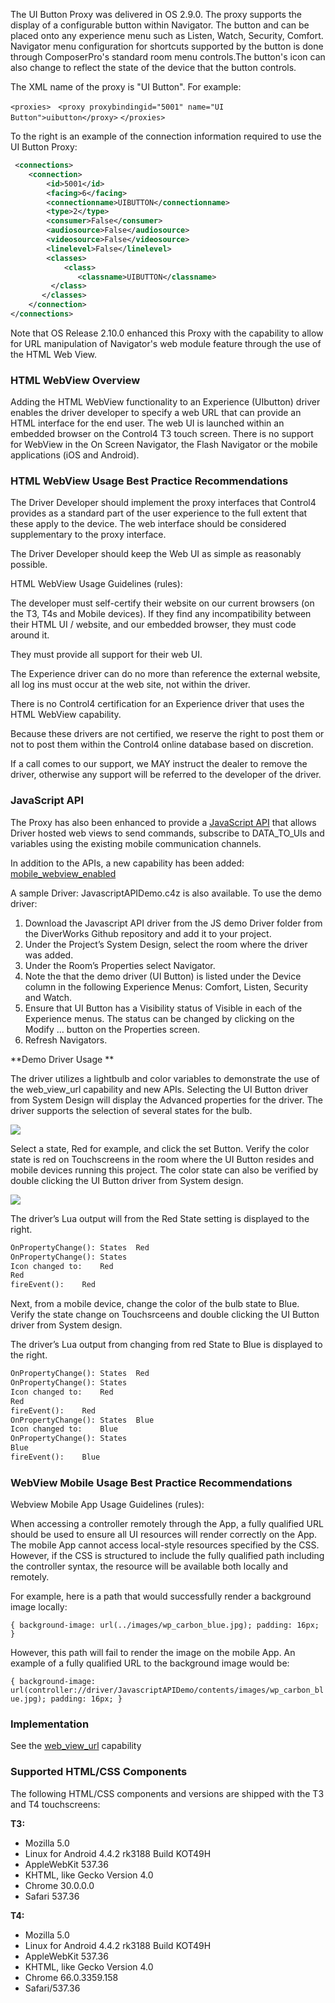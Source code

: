 
The UI Button Proxy was delivered in OS 2.9.0. The proxy supports the display of a configurable button within Navigator. The button and can be placed onto any experience menu such as Listen, Watch, Security, Comfort. Navigator menu configuration for shortcuts supported by the button is done through ComposerPro's standard room menu controls.The button's icon can also change to reflect the state of the device that the button controls.

The XML name of the proxy is "UI Button". For example:

`<proxies>`
  `<proxy proxybindingid="5001" name="UI Button">uibutton</proxy>`
`</proxies>`


To the right is an example of the connection information required to use the UI Button Proxy:

```xml
 <connections>
    <connection>
        <id>5001</id>
        <facing>6</facing>
        <connectionname>UIBUTTON</connectionname>
        <type>2</type>
        <consumer>False</consumer>
        <audiosource>False</audiosource>
        <videosource>False</videosource>
        <linelevel>False</linelevel>
        <classes>
            <class>
               <classname>UIBUTTON</classname>
         </class>
       </classes>
    </connection>
</connections>
```


Note that OS Release 2.10.0 enhanced this Proxy with the capability to allow for URL manipulation of Navigator's web module feature through the use of the HTML Web View.

### HTML WebView Overview
Adding the HTML WebView functionality to an Experience (UIbutton) driver enables the driver developer to specify a web URL that can provide an HTML interface for the end user. The web UI is launched within an embedded browser on the Control4 T3 touch screen. There is no support for WebView in the On Screen Navigator, the Flash Navigator or the mobile applications (iOS and Android).

### HTML WebView Usage Best Practice Recommendations
The Driver Developer should implement the proxy interfaces that Control4 provides as a standard part of the user 
experience to the full extent that these apply to the device. The web interface should be considered supplementary to 
the proxy interface.

The Driver Developer should keep the Web UI as simple as reasonably possible.

HTML WebView Usage Guidelines (rules):

The developer must self-certify their website on our current browsers (on the T3, T4s and Mobile devices). If they find any incompatibility between their HTML UI / website, and our embedded browser, they must code around it.

They must provide all support for their web UI.

The Experience driver can do no more than reference the external website, all log ins must occur at the web site, not within the driver.

There is no Control4 certification for an Experience driver that uses the HTML WebView capability.
 
Because these drivers are not certified, we reserve the right to post them or not to post them within the Control4 online database based on discretion.

If a call comes to our support, we MAY instruct the dealer to remove the driver, otherwise any support will be referred to the developer of the driver.


### JavaScript API

The Proxy has also been enhanced to  provide a [JavaScript API][1] that allows Driver hosted web views to send commands, subscribe to DATA\_TO\_UIs and variables using the existing mobile communication channels.

In addition to the APIs, a new capability has been added: [mobile\_webview\_enabled][2]

A sample Driver: JavascriptAPIDemo.c4z is also available. To use the demo driver:

1. Download the Javascript API driver from the JS demo Driver folder from the DiverWorks Github repository and add it to your project.
2. Under the Project’s System Design, select the room where the driver was added.
3. Under the Room’s Properties select Navigator.
4. Note the that the demo driver (UI Button) is listed under the Device column in the following Experience Menus: Comfort, Listen, Security and Watch.
5. Ensure that UI Button has a Visibility status of Visible in each of the Experience menus. The status can be changed by clicking on the Modify … button on the Properties screen.
6. Refresh Navigators. 


**Demo Driver Usage **

The driver utilizes a lightbulb and color variables to demonstrate the use of the web\_view\_url capability and new APIs. Selecting the UI Button driver from System Design will display the Advanced properties for the driver.  The driver supports the selection of several states for the bulb.

<img src="images/103_1-01.png"/>

Select a state, Red for example, and click the set Button. Verify the color state is red on Touchscreens in the room where the UI Button resides and mobile devices running this project. The color state can also be verified by double clicking the UI Button driver from System design. 


<img src="images/103_1-02.png"/>

The driver’s Lua output will from the Red State setting is displayed to the right. 

```xml
OnPropertyChange():	States	Red
OnPropertyChange():	States
Icon changed to:	Red
Red
fireEvent():	Red
```

Next, from a mobile device, change the color of the bulb state to Blue. Verify the state change on Touchsrceens and double clicking the UI Button driver from System design.

The driver’s Lua output from changing from red State to Blue is displayed to the right. 

```xml
OnPropertyChange():	States	Red
OnPropertyChange():	States
Icon changed to:	Red
Red
fireEvent():	Red
OnPropertyChange():	States	Blue
Icon changed to:	Blue
OnPropertyChange():	States
Blue
fireEvent():	Blue
```


### WebView Mobile Usage Best Practice Recommendations

Webview Mobile App Usage Guidelines (rules):

When accessing a controller remotely through the App, a fully qualified URL should be used to ensure all UI resources will render correctly on the App. The mobile App cannot access local-style resources specified by the CSS. However, if the CSS is structured to include the fully qualified path including the controller syntax, the resource will be available both locally and remotely. 

For example, here is a path that would successfully render a background image locally: 

 `{ background-image: url(../images/wp_carbon_blue.jpg); padding: 16px; } ` 

However, this path will fail to render the  image on the mobile App. An example of a fully qualified URL to the background image would be: 

`{ background-image: url(controller://driver/JavascriptAPIDemo/contents/images/wp_carbon_blue.jpg); padding: 16px; }`


### Implementation
See the [web\_view\_url][3] capability


### Supported HTML/CSS Components

The following HTML/CSS components and versions are shipped with the T3 and T4 touchscreens:

**T3:**

- Mozilla 5.0
- Linux for Android 4.4.2 rk3188 Build KOT49H 
- AppleWebKit 537.36 
- KHTML, like Gecko Version 4.0 
- Chrome 30.0.0.0 
- Safari 537.36


**T4:**

- Mozilla 5.0
- Linux for Android 4.4.2 rk3188 Build KOT49H 
- AppleWebKit 537.36
- KHTML, like Gecko Version 4.0 
- Chrome 66.0.3359.158 
- Safari/537.36

[1]:	https://control4.github.io/docs-driverworks-proxyprotocol/#ui-button-proxy-webview-javascript-api
[2]:	#mobile_web_view_enabled
[3]:	#web_view_url